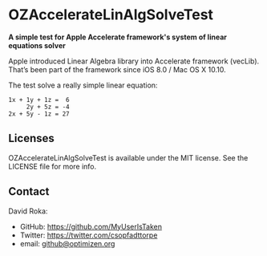 OZAccelerateLinAlgSolveTest
===========================

**A simple test for Apple Accelerate framework's system of linear equations solver**

Apple introduced Linear Algebra library into Accelerate framework (vecLib). That’s been part of the framework since iOS 8.0 / Mac OS X 10.10.

The test solve a really simple linear equation:
```
1x + 1y + 1z =  6
     2y + 5z = -4
2x + 5y - 1z = 27
```



## Licenses

OZAccelerateLinAlgSolveTest is available under the MIT license. See the LICENSE file for more info.

## Contact

David Roka:

- GitHub: <https://github.com/MyUserIsTaken>
- Twitter: <https://twitter.com/csopfadttorpe>
- email: <github@optimizen.org>